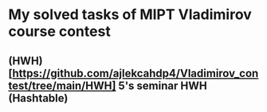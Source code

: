 # My solved tasks of MIPT Vladimirov course contest
## (HWH)[https://github.com/ajlekcahdp4/Vladimirov_contest/tree/main/HWH] 5's seminar HWH (Hashtable)
